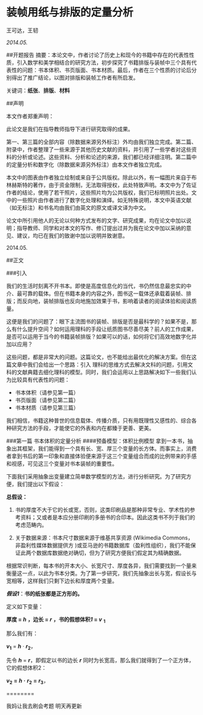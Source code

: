 # 装帧用纸与排版的定量分析
王可达，王韧

*2014.05.*

##开题报告
摘要：本论文中，作者讨论了历史上和现今的书籍中存在的代表性性质，引入数学和美学相结合的研究方法，初步探究了书籍排版与装帧中三个具有代表性的问题：书本体积、书页版面、书本材质。最后，作者在三个性质的讨论后分别得出了推广结论，以图对排版和装帧工作者有所启发。

关键词：**纸张**、**排版**、**材料**

##声明

本文作者郑重声明： 

此论文是我们在指导教师指导下进行研究取得的成果。

第一、第三篇的全部内容（除数据来源另外标注）外均由我们独立完成。第二篇、附录中，作者整理了一些来源于其他历史文献的资料，并引用了一些学者对这些资料的分析或论述。这些资料、分析和论述的来源，我们都已经详细注明。第二篇中的定量分析和数字化（除数据来源另外标注）由本文作者独立完成。

本文中的图表由作者独立绘制或来自于公共版权。除此以外，有一幅图片来自于布林赫斯特的著作，由于资金限制，无法取得授权，此处特致声明。本文中为了佐证作者的结论，使用了若干照片，这些照片均为公共版权，我们已标明照片出处。文中的一些照片由作者进行了数字化处理和演绎。如无特殊说明，本文中英语文献（如无标注）和书名均由我们由英文的原文或译文译为中文。

论文中所引用他人的无论以何种方式发布的文字、研究成果，均在论文中加以说明；指导教师、同学和对本文的写作、修订提出过并为我在论文中加以采纳的意见、建议，均已在我们的致谢中加以说明并致谢意。

2014.05.

##正文

###引入

我们的生活时刻离不开书本。即使是高度信息化的当代，书仍然信息最忠实的中介、最可靠的载体。但在书籍本身的内容之外，图书这一载体还承载着装帧、排版；而反向地，装帧排版也反向地施加效果于书，影响着读者的阅读体验和阅读质量。 

这便是我们的问题了：眼下主流图书的装帧、排版是否是最科学的？如果不是，那么有什么提升空间？如何运用理科的手段让纸质图书尽善尽美？前人的工作成果，是否可以运用于当今的书籍装帧排版？如果可以的话，如何将它们高效地数字化并加以应用？

这些问题，都是非常大的问题。这篇论文，也不能给出最优化的解决方案。但在这篇文章中我们会给出一个思路：引入 理科的思维方式去解决文科的问题，引用文科的文献典籍去细化理科的模型。同时，我们会运用以上思路解决如下一些我们认为比较具有代表性的问题：

* 书本体积（请参见第一篇）
* 书页版面（请参见第二篇）
* 书本材质（请参见第三篇）

我们相信，书籍这种普世的信息载体、传播介质，只有用既理性又感性的、综合各种研究方法的手段，才能使它的外表和内在都臻于更善、更美。

###第一篇	书本体积的定量分析
####预备模型：体积比例模型
拿到一本书，抽象出其框架，我们能得到一个具有长、宽、厚三个变量的长方体。而事实上，消费者拿到书后的第一印象和直接体验便来源于这三个变量组合而成的比例带来的手感和视感，可见这三个变量对书本装帧的重要性。 

下面我们采用抽象出变量建立简单数学模型的方法，进行分析研究。为了研究方便，我们提出以下假设：

**总假设：**

1.	书的厚度不大于它的长或宽，否则，这类印刷品是那种非常专业、学术性的参考资料；又或者是本应分册印刷的多册书的合印本。因此这类书不列于我们的考虑范畴内。 

2.	关于数据来源：书本尺寸数据来源于维基共享资源 (Wikimedia Commons，非盈利性媒体数据提供方 )或亚马逊的书籍数据库（盈利性组织），我们不能保证此两个数据库数据绝对确切，但为了研究方便我们假定其为精确数据。

根据常识判断，每本书的开本大小、长宽尺寸、厚度各异，我们需要找到一个量来衡量这一点，以此为书本分类。为了第一步研究，我们先抽象出长与宽，假设长与宽相等，这样我们只剩下边长和厚度两个变量。

***假设1***：**书的纸张都是正方形的。**

定义如下变量：

<strong>厚度 = </strong> ***h*** <strong>，边长 = </strong> ***r*** <strong>，书的假想体积*1* = </strong> ***v*** <strong><sub>1</sub></strong>

那么我们有：

***v***<sub>**1**</sub> = ***h*** · ***r***<sub>**2**</sub>，

先令 ***h*** = ***r***，即假定以书的边长 ***r*** 同时为长宽高，那么我们就得到了一个正方体，它的假想体积2：

***v***<sub>**2**</sub> **=** ***h*** **·** ***r***<sub>**2**</sub> **=** ***r***<sub>**3**</sub>，

========

我妈让我去刷会考题 明天再更新
